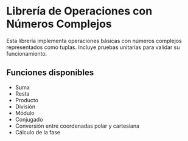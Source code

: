 
# Librería de Operaciones con Números Complejos

Esta librería implementa operaciones básicas con números complejos representados como tuplas. 
Incluye pruebas unitarias para validar su funcionamiento.

## Funciones disponibles
- Suma
- Resta
- Producto
- División
- Módulo
- Conjugado
- Conversión entre coordenadas polar y cartesiana
- Cálculo de la fase
